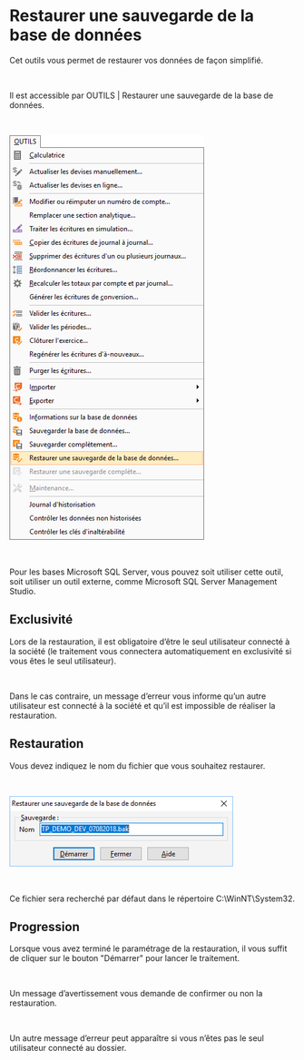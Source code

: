 # Restaurer une sauvegarde de la base de données

Cet outils vous permet de restaurer vos données de façon simplifié.


 


Il est accessible par OUTILS | Restaurer 
 une sauvegarde de la base de données.


 


![](../assets/images/RestaurationBD/Menu.png)


 


Pour les bases Microsoft SQL Server, vous pouvez soit utiliser cette 
 outil, soit utiliser un outil externe, comme Microsoft SQL Server Management 
 Studio.


## Exclusivité


Lors de la restauration, il est obligatoire d’être le seul utilisateur 
 connecté à la société (le traitement vous connectera automatiquement en 
 exclusivité si vous êtes le seul utilisateur).


 


Dans le cas contraire, un message d’erreur vous informe qu’un autre 
 utilisateur est connecté à la société et qu’il est impossible de réaliser 
 la restauration.


## Restauration


Vous devez indiquez le nom du fichier que vous souhaitez restaurer.


 


![](../assets/images/RestaurationBD/Fenetre.png)


 


Ce fichier sera recherché par défaut dans le répertoire C:\WinNT\System32.


## Progression


Lorsque vous avez terminé le paramétrage de la restauration, il vous 
 suffit de cliquer sur le bouton "Démarrer" pour lancer le traitement.


 


Un message d’avertissement vous demande de confirmer ou non la restauration.


 


Un autre message d’erreur peut apparaître si vous n’êtes pas le seul 
 utilisateur connecté au dossier.


